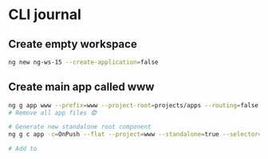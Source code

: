 # CLI journal

## Create empty workspace

```bash
ng new ng-ws-15 --create-application=false
```

## Create main app called www

```bash
ng g app www --prefix=www --project-root=projects/apps --routing=false --style=css -s -t
# Remove all app files 😨

# Generate new standalone root component
ng g c app -c=OnPush --flat --project=www --standalone=true --selector=www-root --style=none -t

# Add to
```
